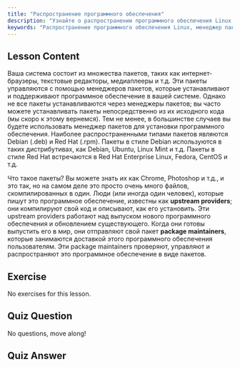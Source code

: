 ```yaml
---
title: "Распространение программного обеспечения"
description: "Узнайте о распространении программного обеспечения Linux, менеджерах пакетов и типах пакетов, таких как .deb и .rpm. Поймите, как управляется программное обеспечение в системах Linux."
keywords: "Распространение программного обеспечения Linux, менеджер пакетов, .deb, .rpm, пакеты Linux, Linux для начинающих, учебник по Linux, установка программного обеспечения"
---
```


## Lesson Content

Ваша система состоит из множества пакетов, таких как интернет-браузеры, текстовые редакторы, медиаплееры и т.д. Эти пакеты управляются с помощью менеджеров пакетов, которые устанавливают и поддерживают программное обеспечение в вашей системе. Однако не все пакеты устанавливаются через менеджеры пакетов; вы часто можете устанавливать пакеты непосредственно из их исходного кода (мы скоро к этому вернемся). Тем не менее, в большинстве случаев вы будете использовать менеджер пакетов для установки программного обеспечения. Наиболее распространенными типами пакетов являются Debian (.deb) и Red Hat (.rpm). Пакеты в стиле Debian используются в таких дистрибутивах, как Debian, Ubuntu, Linux Mint и т.д. Пакеты в стиле Red Hat встречаются в Red Hat Enterprise Linux, Fedora, CentOS и т.д.

Что такое пакеты? Вы можете знать их как Chrome, Photoshop и т.д., и это так, но на самом деле это просто очень много файлов, скомпилированных в один. Люди (или иногда один человек), которые пишут это программное обеспечение, известны как **upstream providers**; они компилируют свой код и описывают, как его установить. Эти upstream providers работают над выпуском нового программного обеспечения и обновлением существующего. Когда они готовы выпустить его в мир, они отправляют свой пакет **package maintainers**, которые занимаются доставкой этого программного обеспечения пользователям. Эти package maintainers проверяют, управляют и распространяют это программное обеспечение в виде пакетов.

## Exercise

No exercises for this lesson.

## Quiz Question

No questions, move along!

## Quiz Answer
